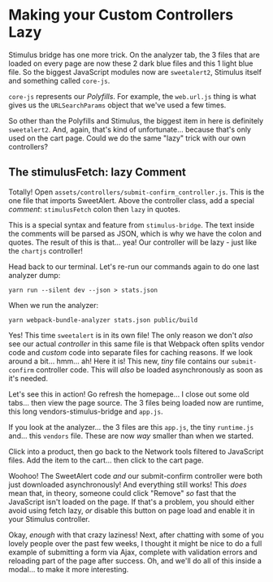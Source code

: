 # Making your Custom Controllers Lazy

Stimulus bridge has one more trick. On the analyzer tab, the 3 files
that are loaded on every page are now these 2 dark blue files and this 1 light
blue file. So the biggest JavaScript modules now are `sweetalert2`, Stimulus itself
and something called `core-js`.

`core-js` represents our *Polyfills*. For example, the `web.url.js` thing is
what gives us the `URLSearchParams` object that we've used a few times.

So other than the Polyfills and Stimulus, the biggest item in here is definitely
`sweetalert2`. And, again, that's kind of unfortunate... because that's only used
on the cart page. Could we do the same "lazy" trick with our own controllers?

## The stimulusFetch: lazy Comment

Totally! Open `assets/controllers/submit-confirm_controller.js`. This is the one
file that imports SweetAlert. Above the controller class, add a special *comment*:
`stimulusFetch` colon then `lazy` in quotes.

This is a special syntax and feature from `stimulus-bridge`. The text inside the
comments will be parsed as JSON, which is why we have the colon and quotes. The
result of this is that... yea! Our controller will be lazy - just like the `chartjs`
controller!

Head back to our terminal. Let's re-run our commands again to do one last
analyzer dump:

```terminal-silent
yarn run --silent dev --json > stats.json
```

When we run the analyzer:

```terminal-silent
yarn webpack-bundle-analyzer stats.json public/build
```

Yes! This time `sweetalert` is in its own file! The only reason we don't *also*
see our actual *controller* in this same file is that Webpack often splits vendor
code and *custom* code into separate files for caching reasons. If we look around
a bit... hmm... ah! Here it is! This new, *tiny* file contains our `submit-confirm`
controller code. This will *also* be loaded asynchronously as soon as it's needed.

Let's see this in action! Go refresh the homepage... I close out some old tabs...
then view the page source. The 3 files being loaded now are runtime, this long
vendors-stimulus-bridge and `app.js`.

If you look at the analyzer... the 3 files are this `app.js`, the tiny `runtime.js`
and... this `vendors` file. These are now *way* smaller than when we started.

Click into a product, then go back to the Network tools filtered to JavaScript
files. Add the item to the cart... then click to the cart page.

Woohoo! The SweetAlert code *and* our submit-confirm controller were both just
downloaded asynchronously! And everything still works! This *does* mean that, in
theory, someone could click "Remove" *so* fast that the JavaScript isn't loaded
on the page. If that's a problem, you should either avoid using fetch lazy, *or*
disable this button on page load and enable it in your Stimulus controller.

Okay, *enough* with that crazy laziness! Next, after chatting with some of you
lovely people over the past few weeks, I thought it might be nice to do a full
example of submitting a form via Ajax, complete with validation errors and
reloading part of the page after success. Oh, and we'll do all of this inside
a modal... to make it more interesting.
